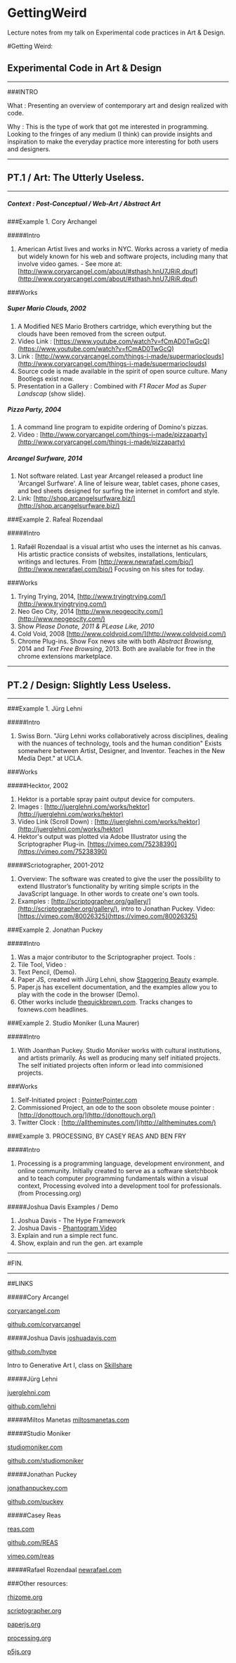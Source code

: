 # GettingWeird
Lecture notes from my talk on Experimental code practices in Art &amp; Design.

#Getting Weird:
## Experimental Code in Art & Design
----

###INTRO

What : Presenting an overview of contemporary art and design realized with code.

Why : This is the type of work that got me interested in programming. Looking to the fringes of any medium (I think) can provide insights and inspiration to make the everyday practice more interesting for both users and designers. 

----

## PT.1 / Art: The Utterly Useless.

----
##### Context : Post-Conceptual / Web-Art / Abstract Art

###Example 1. Cory Archangel

#####Intro

1. American Artist lives and works in NYC. Works across a variety of media but widely known for his web and software projects, including many that involve video games. - See more at: [http://www.coryarcangel.com/about/#sthash.hnU7JRiR.dpuf](http://www.coryarcangel.com/about/#sthash.hnU7JRiR.dpuf)

###Works

##### <em>Super Mario Clouds</em>, 2002

1. A Modified NES Mario Brothers  cartridge, which everything but the clouds have been removed from the screen output. 
2. Video Link : [https://www.youtube.com/watch?v=fCmAD0TwGcQ](https://www.youtube.com/watch?v=fCmAD0TwGcQ)
3. Link : [http://www.coryarcangel.com/things-i-made/supermarioclouds](http://www.coryarcangel.com/things-i-made/supermarioclouds)
4. Source code is made available in the spirit of open source culture. Many Bootlegs exist now.
5. Presentation in a Gallery : Combined with <em>F1 Racer Mod</em> as <em>Super Landscap</em> (show slide).

##### <em>Pizza Party</em>, 2004

1. A command line program to expidite ordering of Domino's pizzas.
2. Video : [http://www.coryarcangel.com/things-i-made/pizzaparty](http://www.coryarcangel.com/things-i-made/pizzaparty)

##### <em>Arcangel Surfware</em>, 2014

1. Not software related. Last year Arcangel released a product line 'Arcangel Surfware'. A line of leisure wear, tablet cases, phone cases, and bed sheets designed for surfing the internet in comfort and style.
2. Link: [http://shop.arcangelsurfware.biz/](http://shop.arcangelsurfware.biz/)

###Example 2. Rafeal Rozendaal

#####Intro

1. Rafaël Rozendaal is a visual artist who uses the internet as his canvas. His artistic practice consists of websites, installations, lenticulars, writings and lectures. From [http://www.newrafael.com/bio/](http://www.newrafael.com/bio/) Focusing on his sites for today.

###Works

1. Trying Trying, 2014, [http://www.tryingtrying.com/](http://www.tryingtrying.com/)
2. Neo Geo City, 2014 [http://www.neogeocity.com/](http://www.neogeocity.com/)
3. Show <em>Please Donate, 2011 & PLease Like, 2010</em>
4. Cold Void, 2008 [http://www.coldvoid.com/](http://www.coldvoid.com/)
5. Chrome Plug-ins. Show Fox news site with both <em>Abstract Browisng</em>, 2014 and <em>Text Free Browsing</em>, 2013. Both are available for free in the chrome extensions marketplace.

----

## PT.2 / Design: Slightly Less Useless.

----

###Example 1. Jürg Lehni

#####Intro

1. Swiss Born. "Jürg Lehni works collaboratively across disciplines, dealing with the nuances of technology, tools and the human condition" Exists somewhere between Artist, Designer, and Inventor. Teaches in the New Media Dept." at UCLA. 

###Works

#####Hecktor, 2002

1. Hektor is a portable spray paint output device for computers.
2. Images : [http://juerglehni.com/works/hektor](http://juerglehni.com/works/hektor)
3. Video Link (Scroll Down) : [http://juerglehni.com/works/hektor](http://juerglehni.com/works/hektor)
4. Hektor's output was plotted via Adobe Illustrator using the Scriptographer Plug-in. [https://vimeo.com/75238390](https://vimeo.com/75238390)

#####Scriotographer, 2001-2012

1. Overview: The software was created to give the user the possibility to extend Illustrator’s functionality by writing simple scripts in the JavaScript language. In other words to create one's own tools.
2. Examples : [http://scriptographer.org/gallery/](http://scriptographer.org/gallery/), intro to Jonathan Puckey. Video: [https://vimeo.com/80026325](https://vimeo.com/80026325)

###Example 2. Jonathan Puckey

#####Intro

1. Was a major contributor to the Scriptographer project. Tools : 
2. Tile Tool, Video :
3. Text Pencil, (Demo). 
4. Paper JS, created with Jürg Lehni, show [Staggering Beauty](http://www.staggeringbeauty.com/) example. 
5. Paper.js has excellent documentation, and the examples allow you to play with the code in the browser (Demo).
5. Other works include [thequickbrown.com](http://www.thequickbrown.com/). Tracks changes to foxnews.com headlines.

###Example 2. Studio Moniker (Luna Maurer)

#####Intro

1. With Joanthan Puckey. Studio Moniker works with cultural institutions, and artists primarily. As well as producing many self initiated projects. The self initiated projects often inform or lead into commisioned projects.

###Works

1. Self-Initiated project : [PointerPointer.com](http://www.pointerpointer.com/)
2. Commissioned Project, an ode to the soon obsolete mouse pointer : [http://donottouch.org/](http://donottouch.org/)
3. Twitter Clock : [http://alltheminutes.com/](http://alltheminutes.com/)

###Example 3. PROCESSING, BY CASEY REAS AND BEN FRY

#####Intro

1. Processing is a programming language, development environment, and online community. Initially created to serve as a software sketchbook and to teach computer programming fundamentals within a visual context, Processing evolved into a development tool for professionals. (from Processing.org)

#####Joshua Davis Examples / Demo

1. Joshua Davis - The Hype Framework
2. Joshua Davis - [Phantogram Video](https://www.behance.net/gallery/Phantogram/14442795)
2. Explain and run a simple rect func.
3. Show, explain and run the gen. art example

----

#FIN.

----

##LINKS

#####Cory Arcangel

[coryarcangel.com](http://www.coryarcangel.com/things-i-made/)

[github.com/coryarcangel](https://github.com/coryarcangel)

#####Joshua Davis
[joshuadavis.com](http://www.joshuadavis.com/)

[github.com/hype](https://github.com/hype)

Intro to Generative Art I, class on [Skillshare](http://www.skillshare.com/classes/design/Programming-Graphics-I-Introduction-to-Generative-Art/782118657)

#####Jürg Lehni

[juerglehni.com](http://juerglehni.com/)

[github.com/lehni](https://github.com/lehni)

#####Miltos Manetas
[miltosmanetas.com](http://miltosmanetas.com/)

#####Studio Moniker

[studiomoniker.com](http://studiomoniker.com/)

[github.com/studiomoniker](https://github.com/studiomoniker)

#####Jonathan Puckey

[jonathanpuckey.com](http://jonathanpuckey.com/)

[github.com/puckey ](https://github.com/puckey )

#####Casey Reas

[reas.com](http://reas.com/)

[github.com/REAS](https://github.com/REAS)

[vimeo.com/reas](https://vimeo.com/reas)

#####Rafael Rozendaal
[newrafael.com](http://www.newrafael.com/)

###Other resources:

[rhizome.org](http://rhizome.org/)

[scriptographer.org](http://scriptographer.org/)

[paperjs.org](http://paperjs.org/)

[processing.org](http://paperjs.org/)

[p5js.org](http://p5js.org/)

